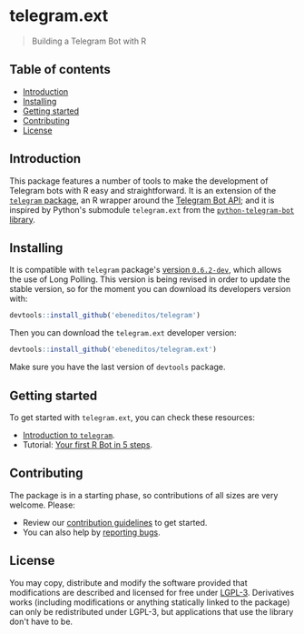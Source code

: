 # telegram.ext

> Building a Telegram Bot with R

## Table of contents

- [Introduction](README.md#introduction)
- [Installing](README.md#installing)
- [Getting started](README.md#getting-started)
- [Contributing](README.md#contributing)
- [License](README.md#license)

## Introduction

This package features a number of tools to make the development of Telegram bots with R easy and straightforward.
It is an extension of the 
[`telegram` package](https://github.com/lbraglia/telegram), an R wrapper around the
[Telegram Bot API](http://core.telegram.org/bots/api); and it is inspired by Python's submodule `telegram.ext` from the
[`python-telegram-bot` library](https://github.com/python-telegram-bot/python-telegram-bot).

## Installing

It is compatible with `telegram` package's [version `0.6.2-dev`](https://github.com/ebeneditos/telegram), which allows the use of Long Polling.
This version is being revised in order to update the stable version, so for the moment you can download its developers version with:

```r
devtools::install_github('ebeneditos/telegram')
```

Then you can download the `telegram.ext` developer version:

```r
devtools::install_github('ebeneditos/telegram.ext')
```

Make sure you have the last version of `devtools` package.

## Getting started

To get started with `telegram.ext`, you can check these resources:

- [Introduction to `telegram`](https://github.com/lbraglia/telegram#telegram).
- Tutorial: [Your first R Bot in 5 steps](https://github.com/ebeneditos/telegram.ext/wiki/Tutorial-–-Your-first-R-Bot-in-5-steps).

## Contributing

The package is in a starting phase, so contributions of all sizes are very welcome. Please:
- Review our [contribution guidelines](https://github.com/ebeneditos/telegram.ext/blob/master/CONTRIBUTING.md) to get started.
- You can also help by [reporting bugs](https://github.com/ebeneditos/telegram.ext/issues/new).

## License

You may copy, distribute and modify the software provided that modifications are described and licensed for free under [LGPL-3](https://www.gnu.org/licenses/lgpl-3.0.html). Derivatives works (including modifications or anything statically linked to the package) can only be redistributed under LGPL-3, but applications that use the library don't have to be.
